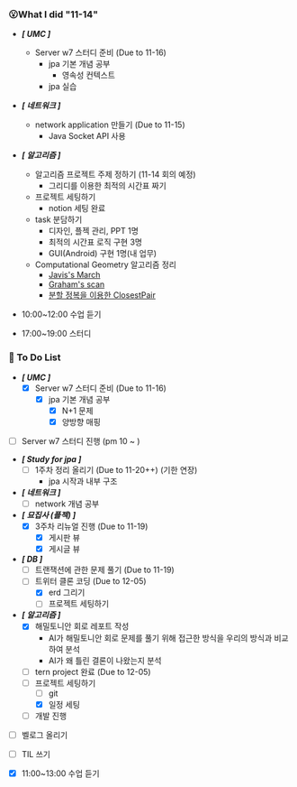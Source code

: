 ### 😮What I did "11-14"
- ***[ UMC ]***
  - Server w7 스터디 준비 (Due to 11-16)
    - jpa 기본 개념 공부 
      - 영속성 컨텍스트
    - jpa 실습 
  
- ***[ 네트워크 ]***
  - network application 만들기 (Due to 11-15)
    - Java Socket API 사용
- ***[ 알고리즘 ]***
  - 알고리즘 프로젝트 주제 정하기 (11-14 회의 예정)
    - 그리디를 이용한 최적의 시간표 짜기
  - 프로젝트 세팅하기
    - notion 세팅 완료
  - task 분담하기
    - 디자인, 플젝 관리, PPT 1명
    - 최적의 시간표 로직 구현 3명
    - GUI(Android) 구현 1명(내 업무)
  - Computational Geometry 알고리즘 정리
    - [Javis's March](https://github.com/ShimFFF/Algorithm/tree/main/code_and_explain/cleam%20campus%20(Jarvis%E2%80%99s%20March))
    - [Graham's scan](https://github.com/ShimFFF/Algorithm/tree/main/code_and_explain/clean%20campus%20(Graham%E2%80%99s%20scan))
    - [분할 정복을 이용한 ClosestPair](https://github.com/ShimFFF/Algorithm/tree/main/code_and_explain/A%20Marketing%20Strategy)

- 10:00~12:00 수업 듣기
- 17:00~19:00 스터디
    

###  🤔 To Do List

- ***[ UMC ]***
  - [x] Server w7 스터디 준비 (Due to 11-16)
    - [x] jpa 기본 개념 공부 
      - [x] N+1 문제
      - [x] 양방향 매핑
- [ ] Server w7 스터디 진행 (pm 10 ~ )

- ***[ Study for jpa ]***
  - [ ] 1주차 정리 올리기 (Due to 11-20++) (기한 연장)
    - jpa 시작과 내부 구조
  
- ***[ 네트워크 ]***
  - [ ] network 개념 공부

- ***[ 묘집사 (플젝) ]***
  - [x] 3주차 리뉴얼 진행 (Due to 11-19)
    - [x] 게시판 뷰 
    - [x] 게시글 뷰 

- ***[ DB ]***
  - [ ] 트랜잭션에 관한 문제 풀기 (Due to 11-19)
  - [ ] 트위터 클론 코딩 (Due to 12-05)
    - [x] erd 그리기
    - [ ] 프로젝트 세팅하기

- ***[ 알고리즘 ]***
  - [x] 해밀토니안 회로 레포트 작성
    - AI가 해밀토니안 회로 문제를 풀기 위해 접근한 방식을 우리의 방식과 비교하여 분석
    - AI가 왜 틀린 결론이 나왔는지 분석
  - [ ] tern project 완료 (Due to 12-05)
  - [ ] 프로젝트 세팅하기
    - [ ] git
    - [x] 일정 세팅
  - [ ] 개발 진행

- [ ] 벨로그 올리기
- [ ] TIL 쓰기
- [x] 11:00~13:00 수업 듣기
    
